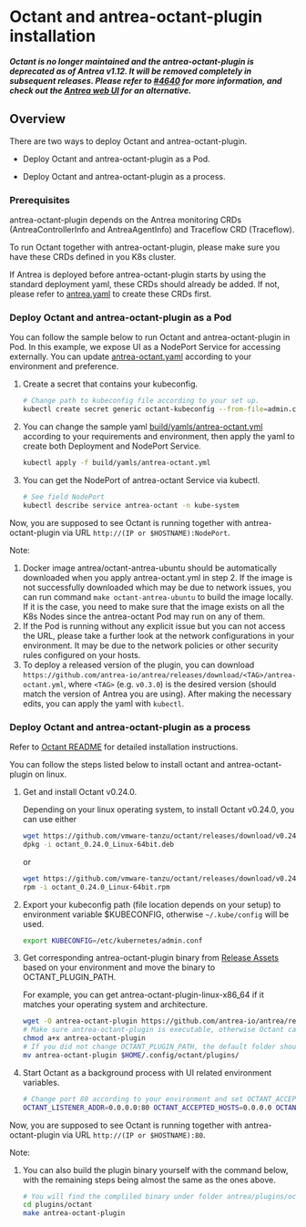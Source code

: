 # Octant and antrea-octant-plugin installation

***Octant is no longer maintained and the antrea-octant-plugin is deprecated as
   of Antrea v1.12. It will be removed completely in subsequent
   releases. Please refer to [#4640](https://github.com/antrea-io/antrea/issues/4640)
   for more information, and check out the [Antrea web UI](https://github.com/antrea-io/antrea-ui)
   for an alternative.***

## Overview

There are two ways to deploy Octant and antrea-octant-plugin.

* Deploy Octant and antrea-octant-plugin as a Pod.

* Deploy Octant and antrea-octant-plugin as a process.

### Prerequisites

antrea-octant-plugin depends on the Antrea monitoring CRDs (AntreaControllerInfo and AntreaAgentInfo) and Traceflow CRD (Traceflow).

To run Octant together with antrea-octant-plugin, please make sure you have these CRDs defined in you K8s cluster.

If Antrea is deployed before antrea-octant-plugin starts by using the standard deployment yaml, these
CRDs should already be added. If not, please refer to [antrea.yaml](https://github.com/antrea-io/antrea/blob/main/build/yamls/antrea.yml) to
create these CRDs first.

### Deploy Octant and antrea-octant-plugin as a Pod

You can follow the sample below to run Octant and antrea-octant-plugin in Pod.
In this example, we expose UI as a NodePort Service for accessing externally.
You can update [antrea-octant.yaml](https://github.com/antrea-io/antrea/blob/main/build/yamls/antrea-octant.yml) according to
your environment and preference.

1. Create a secret that contains your kubeconfig.

    ```bash
    # Change path to kubeconfig file according to your set up.
    kubectl create secret generic octant-kubeconfig --from-file=admin.conf=<path to kubeconfig file> -n kube-system
    ```

2. You can change the sample yaml [build/yamls/antrea-octant.yml](https://github.com/antrea-io/antrea/blob/main/build/yamls/antrea-octant.yml)
according to your requirements and environment, then apply the yaml to create both Deployment and NodePort Service.

    ```bash
    kubectl apply -f build/yamls/antrea-octant.yml
    ```

3. You can get the NodePort of antrea-octant Service via kubectl.

    ```bash
    # See field NodePort
    kubectl describe service antrea-octant -n kube-system
    ```

Now, you are supposed to see Octant is running together with
antrea-octant-plugin via URL `http://(IP or $HOSTNAME):NodePort`.

Note:

1. Docker image antrea/octant-antrea-ubuntu should be automatically downloaded
when you apply antrea-octant.yml in step 2. If the image is not successfully
downloaded which may be due to network issues, you can run command `make
octant-antrea-ubuntu` to build the image locally. If it is the case, you need
to make sure that the image exists on all the K8s Nodes since the antrea-octant
Pod may run on any of them.
2. If the Pod is running without any explicit issue but you can not access the
URL, please take a further look at the network configurations in your
environment. It may be due to the network policies or other security rules
configured on your hosts.
3. To deploy a released version of the plugin, you can download
`https://github.com/antrea-io/antrea/releases/download/<TAG>/antrea-octant.yml`,
where `<TAG>` (e.g. `v0.3.0`) is the desired version (should match the version
of Antrea you are using). After making the necessary edits, you can apply the
yaml with `kubectl`.

### Deploy Octant and antrea-octant-plugin as a process

Refer to [Octant README](https://github.com/vmware-tanzu/octant/blob/master/README.md#installation) for
detailed installation instructions.

You can follow the steps listed below to install octant and antrea-octant-plugin on linux.

1. Get and install Octant v0.24.0.

    Depending on your linux operating system, to install Octant v0.24.0, you can use either

    ```bash
    wget https://github.com/vmware-tanzu/octant/releases/download/v0.24.0/octant_0.24.0_Linux-64bit.deb
    dpkg -i octant_0.24.0_Linux-64bit.deb
    ```

    or

    ```bash
    wget https://github.com/vmware-tanzu/octant/releases/download/v0.24.0/octant_0.24.0_Linux-64bit.rpm
    rpm -i octant_0.24.0_Linux-64bit.rpm
    ```

2. Export your kubeconfig path (file location depends on your setup) to environment variable $KUBECONFIG,
   otherwise `~/.kube/config` will be used.

    ```bash
    export KUBECONFIG=/etc/kubernetes/admin.conf
    ```

3. Get corresponding antrea-octant-plugin binary from [Release Assets](https://github.com/antrea-io/antrea/releases)
based on your environment and move the binary to OCTANT_PLUGIN_PATH.

    For example, you can get antrea-octant-plugin-linux-x86_64 if it matches your operating system and architecture.

    ```bash
    wget -O antrea-octant-plugin https://github.com/antrea-io/antrea/releases/download/<TAG>/antrea-octant-plugin-linux-x86_64
    # Make sure antrea-octant-plugin is executable, otherwise Octant cannot find it.
    chmod a+x antrea-octant-plugin
    # If you did not change OCTANT_PLUGIN_PATH, the default folder should be $HOME/.config/octant/plugins.
    mv antrea-octant-plugin $HOME/.config/octant/plugins/
    ```

4. Start Octant as a background process with UI related environment variables.

    ```bash
    # Change port 80 according to your environment and set OCTANT_ACCEPTED_HOSTS based on your requirements
    OCTANT_LISTENER_ADDR=0.0.0.0:80 OCTANT_ACCEPTED_HOSTS=0.0.0.0 OCTANT_DISABLE_OPEN_BROWSER=true nohup octant &
    ```

Now, you are supposed to see Octant is running together with
antrea-octant-plugin via URL `http://(IP or $HOSTNAME):80`.

Note:

1. You can also build the plugin binary yourself with the command below, with
the remaining steps being almost the same as the ones above.

    ```bash
    # You will find the compliled binary under folder antrea/plugins/octant/bin.
    cd plugins/octant
    make antrea-octant-plugin
    ```
